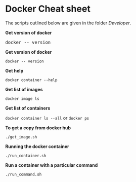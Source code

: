 # Docker Cheat sheet

The scripts outlined below are given in the folder *Developer*. 

**Get version of docker**

<pre>
docker -- version
</pre>

**Get version of docker**

`docker -- version`

**Get help**

`docker container --help`

**Get list of images**

`docker image ls`

**Get list of containers**

`docker container ls --all` or `docker ps`

**To get a copy from docker hub**

`./get_image.sh`

**Running the docker container**

`./run_container.sh`

**Run a container with a particular command**

`./run_command.sh`